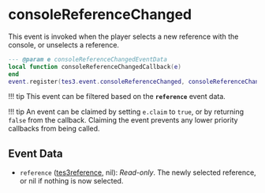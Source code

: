 # consoleReferenceChanged
<div class="search_terms" style="display: none">consolereferencechanged</div>

<!---
	This file is autogenerated. Do not edit this file manually. Your changes will be ignored.
	More information: https://github.com/MWSE/MWSE/tree/master/docs
-->

This event is invoked when the player selects a new reference with the console, or unselects a reference.

```lua
--- @param e consoleReferenceChangedEventData
local function consoleReferenceChangedCallback(e)
end
event.register(tes3.event.consoleReferenceChanged, consoleReferenceChangedCallback)
```

!!! tip
	This event can be filtered based on the **`reference`** event data.

!!! tip
	An event can be claimed by setting `e.claim` to `true`, or by returning `false` from the callback. Claiming the event prevents any lower priority callbacks from being called.

## Event Data

* `reference` ([tes3reference](../types/tes3reference.md), nil): *Read-only*. The newly selected reference, or nil if nothing is now selected.

